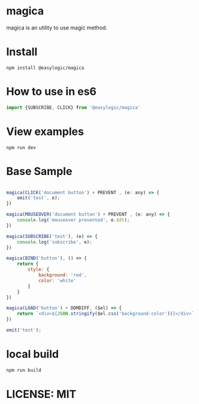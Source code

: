 # magica

magica is an utility to use magic method.
# Install 

`
npm install @easylogic/magica
`

# How to use in es6

```js
import {SUBSCRIBE, CLICK} from '@easylogic/magica'

```

# View examples 

```
npm run dev 
```


# Base Sample 

```js

magica(CLICK('document button') + PREVENT , (e: any) => {
    emit('test', e);
})

magica(MOUSEOVER('document button') + PREVENT , (e: any) => {
    console.log('mouseover prevented', e.$dt);
})

magica(SUBSCRIBE('test'), (e) => {
    console.log('subscribe', e);
})

magica(BIND('button'), () => {
    return {
        style: {
            background: 'red',
            color: 'white'
        }
    }
})

magica(LOAD('button') + DOMDIFF, ($el) => {
    return `<div>${JSON.stringify($el.css('background-color'))}</div>`
})

emit('test');
```

# local build 

```sh
npm run build
```

# LICENSE: MIT 

